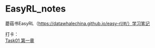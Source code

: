 # EasyRL_notes
蘑菇书EasyRL（https://datawhalechina.github.io/easy-rl/#/）学习笔记

打卡：  
[Task01 第一章](https://github.com/HeGanjie/EasyRL_notes/blob/main/EasyRL_note1.ipynb)
